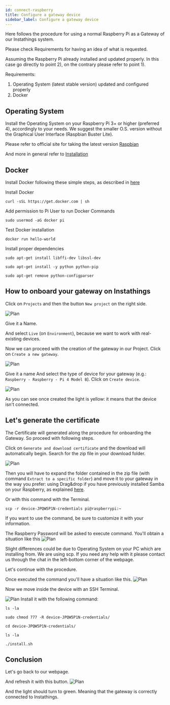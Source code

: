 ```yaml
---
id: connect-raspberry
title: Configure a gateway device
sidebar_label: Configure a gateway device
---
```

Here follows the procedure for using a normal Raspberry Pi as a Gateway of our Instathings system.

Please check Requirements for having an idea of what is requested. 

Assuming the Raspberry Pi already installed and updated properly. 
In this case go directly to point 2), on the contrary please refer to point 1).

Requirements:
1. Operating System (latest stable version) updated and configured properly
2. Docker


## Operating System
Install the Operating System on your Raspberry Pi 3+ or higher (preferred 4), accordingly to your needs. We suggest the smaller O.S. version without the Graphical User Interface (Raspbian Buster Lite).


Please refer to official site for taking the latest version [Raspbian](https://www.raspberrypi.org/downloads/raspbian/)

And more in general refer to [Installation](https://www.raspberrypi.org/documentation/installation/)

## Docker
Install Docker following these simple steps, as described in [here](https://dev.to/rohansawant/installing-docker-and-docker-compose-on-the-raspberry-pi-in-5-simple-steps-3mgl)


Install Docker
```
curl -sSL https://get.docker.com | sh
```


Add permission to Pi User to run Docker Commands

```
sudo usermod -aG docker pi
```


Test Docker installation

```
docker run hello-world 
```

Install proper dependencies 
```
sudo apt-get install libffi-dev libssl-dev

sudo apt-get install -y python python-pip

sudo apt-get remove python-configparser
```




## How to onboard your gateway on Instathings

Click on `Projects` and then the button `New project` on the right side.

![Plan](assets/connecting-raspberrypi/NewProject.png)

Give it a Name.

And select `Live` (on `Environment`), because we want to work with real-existing devices.

Now we can proceed with the creation of the gateway in our Project. Click on `Create a new gateway`.

![Plan](assets/connecting-raspberrypi/NewGateway.png)

Give it a name
And select the type of device for your gateway (e.g.: `Raspberry - Raspberry - Pi 4 Model B`).
Click on `Create device`.


![Plan](assets/connecting-raspberrypi/DeviceInfoSelected.png)

As you can see once created the light is yellow: it means that the device isn't connected.

## Let's generate the certificate
The Certificate will generated along the procedure for onboarding the Gateway. So proceed with following steps.


Click on `Generate and download certificate` and the download will automatically begin.
Search for the zip file in your download folder.

![Plan](assets/connecting-raspberrypi/SaveCredentials.png)

Then you will have to expand the folder contained in the zip file (with command `Extract to a specific folder`) and move it to your gateway in the way you prefer: using Drag&drop if you have previously installed Samba on your Raspberry, as explained [here](https://pimylifeup.com/raspberry-pi-samba/).

Or with this command with the Terminal.


```
scp -r device-JPQW5P1N-credentials pi@raspberrypi:~
```
If you want to use the command, be sure to customize it with your information.

The Raspberry Password will be asked to execute command.
You'll obtain a situation like this
![Plan](assets/connecting-raspberrypi/ScpCommand.png)

Slight differences could be due to Operating System on your PC which are installing from.
We are using scp. If you need any help with it please contact us through the chat in the left-bottom corner of the webpage.

Let's continue with the procedure.


Once executed the command you'll have a situation like this.
![Plan](assets/connecting-raspberrypi/Extracted.png)

Now we move inside the device with an SSH Terminal.



![Plan](assets/connecting-raspberrypi/Install.png)
Install it with the following command:
```
ls -la

sudo chmod 777 -R device-JPQW5P1N-credentials/

cd device-JPQW5P1N-credentials/

ls -la

./install.sh

```

## Conclusion

Let's go back to our webpage.

And refresh it  with this button.
![Plan](assets/connecting-raspberrypi/RefreshArrow.png)

And the light should turn to green.
Meaning that the gateway is correctly connected to Instathings.



